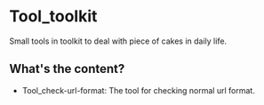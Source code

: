 # Tool_toolkit
Small tools in toolkit to deal with piece of cakes in daily life.

## What's the content?
- Tool_check-url-format: The tool for checking normal url format.
